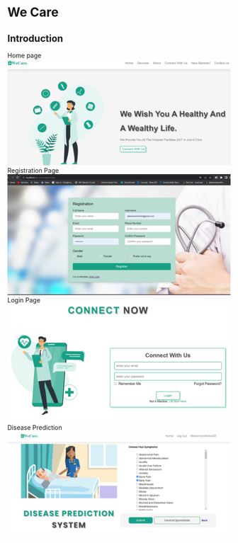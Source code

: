 # We Care

## Introduction

Home page
![we Care](Screenshots/Project_Index.png)
Registration Page 
![we Care](Screenshots/registration.png)
Login Page
![we Care](Screenshots/Project_login.png)
Disease Prediction
![we Care](Screenshots/Disease_Prediction.png)